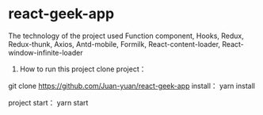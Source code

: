 # react-geek-app
The technology of the project used Function component, Hooks, Redux, Redux-thunk, Axios, Antd-mobile, Formilk, React-content-loader, React-window-infinite-loader

1. How to run this project
clone project：

git clone https://github.com/Juan-yuan/react-geek-app
install：
yarn install

project start：
yarn start
